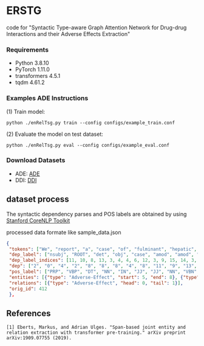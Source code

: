 # ERSTG

code for "Syntactic Type-aware Graph Attention Network for Drug-drug Interactions and their Adverse Effects Extraction"   

### Requirements
* Python 3.8.10
* PyTorch 1.11.0
*  transformers 4.5.1
*  tqdm 4.61.2 

###  Examples ADE Instructions
(1) Train model:
```
python ./enRelTsg.py train --config configs/example_train.conf
```

(2) Evaluate the  model on test dataset:
```
python ./enRelTsg.py eval --config configs/example_eval.conf
```

### Download Datasets 
- ADE: [ADE](http://lavis.cs.hs-rm.de/storage/spert/public/datasets/ade/)   
- DDI: [DDI]( https://hulat.inf.uc3m.es/ddicorpus ) 
 
## dataset process
 The syntactic dependency parses and POS labels are obtained by using [Stanford CoreNLP Toolkit ](https://stanfordnlp.github.io/CoreNLP/)

processed data formate like sample_data.json
```json
{
 "tokens": ["We", "report", "a", "case", "of", "fulminant", "hepatic", "failure", "associated", "with", "didanosine",  "and", "masquerading", "as", "a", "surgical", "abdomen", "and", "compare", "the", "clinical", ",", "biologic", ",", "histologic", ",", "and", "ultrastructural", "findings", "with", "reports", "described", "previously", "."], 
 "dep_label": ["nsubj", "ROOT", "det", "obj", "case", "amod", "amod", "nmod", "dep", "case", "obl", "cc", "conj", "case", "det", "amod", "obl", "cc", "conj", "obj", "dep", "punct", "dep", "punct", "dep", "punct", "cc", "amod", "conj", "case", "nmod", "acl", "advmod", "punct"], 
 "dep_label_indices": [11, 10, 8, 13, 3, 4, 4, 6, 12, 3, 9, 15, 14, 3, 8, 4, 9, 15, 14, 13, 12, 5, 12, 5, 12, 5, 15, 4, 14, 3, 6, 21, 16, 5], 
 "dep": ["2", "0", "4", "2", "8", "8", "8", "4", "8", "11", "9", "13", "9", "17", "17", "17", "13", "19", "2", "19", "20", "21", "22", "23", "24", "25", "29", "29", "26", "31", "29", "31", "32", "29"], 
 "pos_label": ["PRP", "VBP", "DT", "NN", "IN", "JJ", "JJ", "NN", "VBN", "IN", "NN", "CC", "VBG", "IN", "DT", "JJ", "NN", "CC", "VB", "DT", "JJ", ",", "JJ", ",", "JJ", ",", "CC", "JJ", "NNS", "IN", "NNS", "VBN", "RB", "."], "pos_indices": [18, 15, 5, 2, 3, 4, 4, 2, 7, 3, 2, 10, 14, 3, 5, 4, 2, 10, 17, 5, 4, 9, 4, 9, 4, 9, 10, 4, 8, 3, 8, 7, 13, 6], 
 "entities": [{"type": "Adverse-Effect", "start": 5, "end": 8}, {"type": "Drug", "start": 10, "end": 11}], 
 "relations": [{"type": "Adverse-Effect", "head": 0, "tail": 1}], 
 "orig_id": 412
 },
```


## References
```
[1] Eberts, Markus, and Adrian Ulges. "Span-based joint entity and relation extraction with transformer pre-training." arXiv preprint arXiv:1909.07755 (2019).
```



